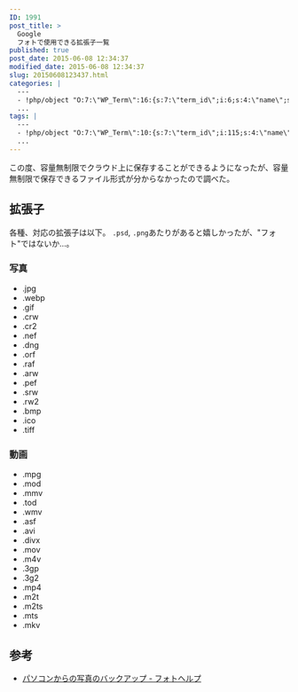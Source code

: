 ```yaml
---
ID: 1991
post_title: >
  Google
  フォトで使用できる拡張子一覧
published: true
post_date: 2015-06-08 12:34:37
modified_date: 2015-06-08 12:34:37
slug: 20150608123437.html
categories: |
  ---
  - !php/object "O:7:\"WP_Term\":16:{s:7:\"term_id\";i:6;s:4:\"name\";s:3:\"Web\";s:4:\"slug\";s:3:\"web\";s:10:\"term_group\";i:0;s:16:\"term_taxonomy_id\";i:6;s:8:\"taxonomy\";s:8:\"category\";s:11:\"description\";s:0:\"\";s:6:\"parent\";i:0;s:5:\"count\";i:6;s:6:\"filter\";s:3:\"raw\";s:6:\"cat_ID\";i:6;s:14:\"category_count\";i:6;s:20:\"category_description\";s:0:\"\";s:8:\"cat_name\";s:3:\"Web\";s:17:\"category_nicename\";s:3:\"web\";s:15:\"category_parent\";i:0;}"
  ...
tags: |
  ---
  - !php/object "O:7:\"WP_Term\":10:{s:7:\"term_id\";i:115;s:4:\"name\";s:6:\"Google\";s:4:\"slug\";s:6:\"google\";s:10:\"term_group\";i:0;s:16:\"term_taxonomy_id\";i:121;s:8:\"taxonomy\";s:8:\"post_tag\";s:11:\"description\";s:0:\"\";s:6:\"parent\";i:0;s:5:\"count\";i:6;s:6:\"filter\";s:3:\"raw\";}"
  ...
---
```

この度、容量無制限でクラウド上に保存することができるようになったが、容量無制限で保存できるファイル形式が分からなかったので調べた。
<!--more-->
<h2>拡張子</h2>
各種、対応の拡張子は以下。
<code>.psd</code>, <code>.png</code>あたりがあると嬉しかったが、"フォト"ではないか…。
<h3>写真</h3>
<ul>
	<li>.jpg</li>
	<li>.webp</li>
	<li>.gif</li>
	<li>.crw</li>
	<li>.cr2</li>
	<li>.nef</li>
	<li>.dng</li>
	<li>.orf</li>
	<li>.raf</li>
	<li>.arw</li>
	<li>.pef</li>
	<li>.srw</li>
	<li>.rw2</li>
	<li>.bmp</li>
	<li>.ico</li>
	<li>.tiff</li>
</ul>
<h3>動画</h3>
<ul>
	<li>.mpg</li>
	<li>.mod</li>
	<li>.mmv</li>
	<li>.tod</li>
	<li>.wmv</li>
	<li>.asf</li>
	<li>.avi</li>
	<li>.divx</li>
	<li>.mov</li>
	<li>.m4v</li>
	<li>.3gp</li>
	<li>.3g2</li>
	<li>.mp4</li>
	<li>.m2t</li>
	<li>.m2ts</li>
	<li>.mts</li>
	<li>.mkv</li>
</ul>
<h2>参考</h2>
<ul>
<li><a href="https://support.google.com/photos/answer/6156099?hl=ja" target="_blank">パソコンからの写真のバックアップ - フォトヘルプ</a></li>
</ul>